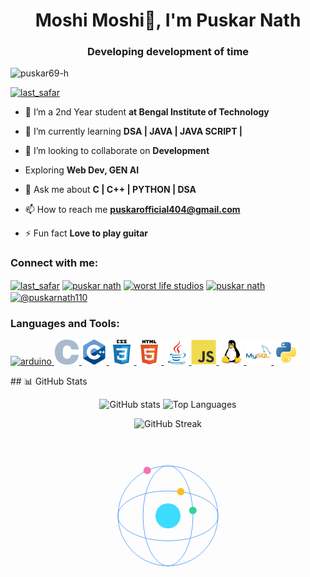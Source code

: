 <h1 align="center">Moshi Moshi👋, I'm Puskar Nath</h1>
<h3 align="center">Developing development of time</h3>

<p align="left"> <img src="https://komarev.com/ghpvc/?username=puskar69-h&label=Profile%20views&color=0e75b6&style=flat" alt="puskar69-h" /> </p>

<p align="left"> <a href="https://twitter.com/last_safar" target="blank"><img src="https://img.shields.io/twitter/follow/last_safar?logo=twitter&style=for-the-badge" alt="last_safar" /></a> </p>

- 🔭 I’m a 2nd Year student **at Bengal Institute of Technology**

- 🌱 I’m currently learning **DSA | JAVA | JAVA SCRIPT |**

- 👯 I’m looking to collaborate on **Development**

- Exploring **Web Dev, GEN AI**

- 💬 Ask me about **C | C++ | PYTHON | DSA**

- 📫 How to reach me **puskarofficial404@gmail.com**

- ⚡ Fun fact **Love to play guitar**

<h3 align="left">Connect with me:</h3>
<p align="left">
<a href="https://twitter.com/last_safar" target="blank"><img align="center" src="https://raw.githubusercontent.com/rahuldkjain/github-profile-readme-generator/master/src/images/icons/Social/twitter.svg" alt="last_safar" height="30" width="40" /></a>
<a href="https://linkedin.com/in/puskar nath" target="blank"><img align="center" src="https://raw.githubusercontent.com/rahuldkjain/github-profile-readme-generator/master/src/images/icons/Social/linked-in-alt.svg" alt="puskar nath" height="30" width="40" /></a>
<a href="https://www.youtube.com/c/worst life studios" target="blank"><img align="center" src="https://raw.githubusercontent.com/rahuldkjain/github-profile-readme-generator/master/src/images/icons/Social/youtube.svg" alt="worst life studios" height="30" width="40" /></a>
<a href="https://www.hackerrank.com/puskar nath" target="blank"><img align="center" src="https://raw.githubusercontent.com/rahuldkjain/github-profile-readme-generator/master/src/images/icons/Social/hackerrank.svg" alt="puskar nath" height="30" width="40" /></a>
<a href="https://www.hackerearth.com/@puskarnath110" target="blank"><img align="center" src="https://raw.githubusercontent.com/rahuldkjain/github-profile-readme-generator/master/src/images/icons/Social/hackerearth.svg" alt="@puskarnath110" height="30" width="40" /></a>
</p>

<h3 align="left">Languages and Tools:</h3>
<p align="left"> <a href="https://www.arduino.cc/" target="_blank" rel="noreferrer"> <img src="https://cdn.worldvectorlogo.com/logos/arduino-1.svg" alt="arduino" width="40" height="40"/> </a> <a href="https://www.cprogramming.com/" target="_blank" rel="noreferrer"> <img src="https://raw.githubusercontent.com/devicons/devicon/master/icons/c/c-original.svg" alt="c" width="40" height="40"/> </a> <a href="https://www.w3schools.com/cpp/" target="_blank" rel="noreferrer"> <img src="https://raw.githubusercontent.com/devicons/devicon/master/icons/cplusplus/cplusplus-original.svg" alt="cplusplus" width="40" height="40"/> </a> <a href="https://www.w3schools.com/css/" target="_blank" rel="noreferrer"> <img src="https://raw.githubusercontent.com/devicons/devicon/master/icons/css3/css3-original-wordmark.svg" alt="css3" width="40" height="40"/> </a> <a href="https://www.w3.org/html/" target="_blank" rel="noreferrer"> <img src="https://raw.githubusercontent.com/devicons/devicon/master/icons/html5/html5-original-wordmark.svg" alt="html5" width="40" height="40"/> </a> <a href="https://www.java.com" target="_blank" rel="noreferrer"> <img src="https://raw.githubusercontent.com/devicons/devicon/master/icons/java/java-original.svg" alt="java" width="40" height="40"/> </a> <a href="https://developer.mozilla.org/en-US/docs/Web/JavaScript" target="_blank" rel="noreferrer"> <img src="https://raw.githubusercontent.com/devicons/devicon/master/icons/javascript/javascript-original.svg" alt="javascript" width="40" height="40"/> </a> <a href="https://www.linux.org/" target="_blank" rel="noreferrer"> <img src="https://raw.githubusercontent.com/devicons/devicon/master/icons/linux/linux-original.svg" alt="linux" width="40" height="40"/> </a> <a href="https://www.mysql.com/" target="_blank" rel="noreferrer"> <img src="https://raw.githubusercontent.com/devicons/devicon/master/icons/mysql/mysql-original-wordmark.svg" alt="mysql" width="40" height="40"/> </a> <a href="https://www.python.org" target="_blank" rel="noreferrer"> <img src="https://raw.githubusercontent.com/devicons/devicon/master/icons/python/python-original.svg" alt="python" width="40" height="40"/> </a> </p>
## 📊 GitHub Stats

<p align="center">
  <!-- GitHub Stats -->
  <img src="https://github-readme-stats.vercel.app/api?username=Puskar69-H&show_icons=true&theme=radical" alt="GitHub stats" height="165" />
  
  <!-- Most Used Languages -->
  <img src="https://github-readme-stats.vercel.app/api/top-langs/?username=Puskar69-H&layout=compact&theme=radical" alt="Top Languages" height="165" />
</p>

<p align="center">
  <!-- Streak Stats -->
  <img src="https://streak-stats.demolab.com?user=Puskar69-H&theme=radical&border_radius=10" alt="GitHub Streak" />
</p>

<p align="center">
  <!-- Profile Views -->
  <!-- Atom Animation -->
<svg width="250" height="250" viewBox="0 0 250 250" xmlns="http://www.w3.org/2000/svg">

  <!-- Nucleus -->
  <circle cx="125" cy="125" r="20" fill="#3ddcff" />

  <!-- Orbit paths -->
  <ellipse cx="125" cy="125" rx="80" ry="40" fill="none" stroke="#60a5fa" stroke-width="1"/>
  <ellipse cx="125" cy="125" rx="40" ry="80" fill="none" stroke="#60a5fa" stroke-width="1"/>
  <ellipse cx="125" cy="125" rx="80" ry="80" fill="none" stroke="#60a5fa" stroke-width="1"/>

  <!-- Electrons -->
  <circle r="6" fill="#fbbf24">
    <animateMotion dur="6s" repeatCount="indefinite"
      path="M45,125 a80,40 0 1,1 160,0 a80,40 0 1,1 -160,0" />
  </circle>

  <circle r="6" fill="#34d399">
    <animateMotion dur="8s" repeatCount="indefinite"
      path="M125,45 a40,80 0 1,1 0,160 a40,80 0 1,1 0,-160" />
  </circle>

  <circle r="6" fill="#f472b6">
    <animateMotion dur="10s" repeatCount="indefinite"
      path="M45,125 a80,80 0 1,1 160,0 a80,80 0 1,1 -160,0" />
  </circle>
</svg>

